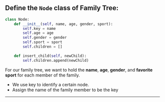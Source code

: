<!--{type:code steps1}-->
<!--{title:Define the `Node` class of Family Tree:}-->
## Define the `Node` class of Family Tree:
```Python
class Node:
    def __init__(self, name, age, gender, sport):
        self.key = name
        self.age = age
        self.gender = gender
        self.sport = sport
        self.children = []
    
    def insert_child(self, newChild):
        self.children.append(newChild)
```
For our family tree, we want to hold the **name**, **age**, **gender**, and **favorite sport** for each member of the family.

* We use key to identify a certain node.
* Assign the name of the family member to be the key 

-------------------------------------------------

[for speaker]: <> (As you may have noticed, we added arguments to the `Node` class initializer function that we will use to let us store the important data we want to store about each family member. Notice that we are now assigning the name of the family member to be the key that we identify each node as, which is an implementation choice. You could really use any data aspect as the key for each family member. It is just what we will use to identify a certain node.)